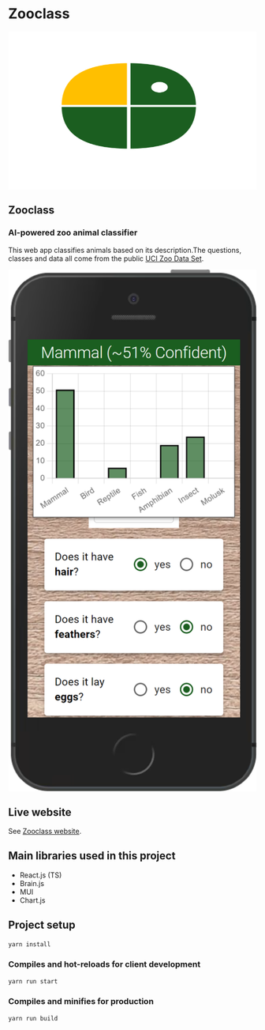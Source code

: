 # Zooclass

<div style="display:flex; flex-direction:column;"><img src="https://github.com/FrederickRoman/zooclass/blob/main/public/android-chrome-512x512.png" alt="Zooclass logo" height="320"/>
</div>

## Zooclass

### AI-powered zoo animal classifier

This web app classifies animals based on its description.The questions, classes and data all come from the public [UCI Zoo Data Set](https://archive.ics.uci.edu/ml/datasets/zoo). 

<div style="display:flex; flex-direction:column;"><img src="https://github.com/FrederickRoman/zooclass/blob/main/docs/mockups/Zooclass_iPhone_5_SE.png" alt="Zooclass home page phone mockup"/>
</div>

## Live website

See [Zooclass website](https://zooclass.netlify.app).

## Main libraries used in this project

- React.js (TS)
- Brain.js
- MUI
- Chart.js

## Project setup

```
yarn install
```

### Compiles and hot-reloads for client development

```
yarn run start
```

### Compiles and minifies for production

```
yarn run build
```

